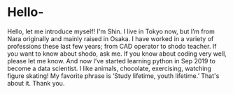 # Hello-

Hello, let me introduce myself! 
I'm Shin.
I live in Tokyo now, but I’m from Nara originally and mainly raised in Osaka.
I have worked in a variety of professions these last few years; from  CAD operator to shodo teacher. 
If you want to know about shodo, ask me.
If you know about coding very well, please let me know.
And now I’ve started learning python in Sep 2019 to become a data scientist.
I like animals, chocolate, exercising, watching figure skating!
My favorite phrase is ‘Study lifetime, youth lifetime.’
That's about it. Thank you.
